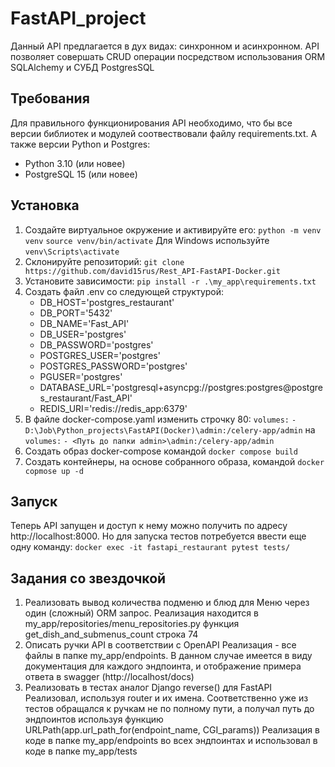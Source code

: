 # FastAPI_project

Данный API предлагается в дух видах: синхронном и асинхронном.
API позволяет совершать CRUD операции посредством использования ORM SQLAlchemy
и СУБД PostgresSQL

## Требования
Для правильного функционирования API необходимо, что бы
все версии библиотек и модулей соотвествовали файлу requirements.txt.
А также версии Python и Postgres:
- Python 3.10 (или новее)
- PostgreSQL 15 (или новее)

## Установка
1. Создайте виртуальное окружение и активируйте его:
`python -m venv venv`
`source venv/bin/activate`
Для Windows используйте `venv\Scripts\activate`
3. Склонируйте репозиторий:
`git clone https://github.com/david15rus/Rest_API-FastAPI-Docker.git`
4. Установите зависимости:
`pip install -r .\my_app\requirements.txt`
5. Создать файл .env со следующей структурой:
    - DB_HOST='postgres_restaurant'
    - DB_PORT='5432'
    - DB_NAME='Fast_API'
    - DB_USER='postgres'
    - DB_PASSWORD='postgres'
    - POSTGRES_USER='postgres'
    - POSTGRES_PASSWORD='postgres'
    - PGUSER='postgres'
    - DATABASE_URL='postgresql+asyncpg://postgres:postgres@postgres_restaurant/Fast_API'
    - REDIS_URI='redis://redis_app:6379'
6. В файле docker-compose.yaml изменить строчку 80:
    `volumes:`
      `- D:\Job\Python_projects\FastAPI(Docker)\admin:/celery-app/admin`
на
    `volumes:`
      `- <Путь до папки admin>\admin:/celery-app/admin`
6. Cоздать образ docker-compose командой
`docker compose build`
7. Создать контейнеры, на основе собранного образа, командой
`docker copmose up -d`
## Запуск
Теперь API запущен и доступ к нему можно получить по адресу http://localhost:8000.
Но для запуска тестов потребуется ввести еще одну команду:
`docker exec -it fastapi_restaurant pytest tests/`


## Задания со звездочкой
1) Реализовать вывод количества подменю и блюд для Меню через один (сложный) ORM запрос.
Реализация находится в my_app/repositories/menu_repositories.py функция get_dish_and_submenus_count
строка 74
2) Описать ручки API в соответствии с OpenAPI
Реализация - все файлы в папке my_app/endpoints. В данном случае имеется в виду документация для каждого
эндпоинта, и отображение примера ответа в swagger (http://localhost/docs)
3) Реализовать в тестах аналог Django reverse() для FastAPI
Реализовал, используя router и их имена. Соответственно уже из тестов обращался к ручкам не по полному пути,
а получал путь до эндпоинтов используя функцию URLPath(app.url_path_for(endpoint_name, CGI_params))
Реализация в коде в папке my_app/endpoints во всех эндпоинтах и использовал в коде в папке
my_app/tests
